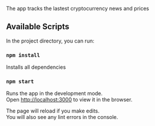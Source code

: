 The app tracks the lastest cryptocurrency news and prices

## Available Scripts

In the project directory, you can run:
### `npm install`

Installs all dependencies

### `npm start`

Runs the app in the development mode.<br />
Open [http://localhost:3000](http://localhost:3000) to view it in the browser.

The page will reload if you make edits.<br />
You will also see any lint errors in the console.

